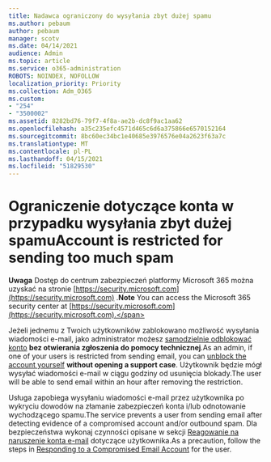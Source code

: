 ```yaml
---
title: Nadawca ograniczony do wysyłania zbyt dużej spamu
ms.author: pebaum
author: pebaum
manager: scotv
ms.date: 04/14/2021
audience: Admin
ms.topic: article
ms.service: o365-administration
ROBOTS: NOINDEX, NOFOLLOW
localization_priority: Priority
ms.collection: Adm_O365
ms.custom:
- "254"
- "3500002"
ms.assetid: 8282bd76-79f7-4f8a-ae2b-dc8f9ac1aa62
ms.openlocfilehash: a35c235efc4571d465c6d6a375866e6570152164
ms.sourcegitcommit: 8bc60ec34bc1e40685e3976576e04a2623f63a7c
ms.translationtype: MT
ms.contentlocale: pl-PL
ms.lasthandoff: 04/15/2021
ms.locfileid: "51829530"
---
```

# <a name="account-is-restricted-for-sending-too-much-spam"></a><span data-ttu-id="2e2d5-102">Ograniczenie dotyczące konta w przypadku wysyłania zbyt dużej spamu</span><span class="sxs-lookup"><span data-stu-id="2e2d5-102">Account is restricted for sending too much spam</span></span>

<span data-ttu-id="2e2d5-103">**Uwaga** Dostęp do centrum zabezpieczeń platformy Microsoft 365 można uzyskać na stronie [https://security.microsoft.com](https://security.microsoft.com) .</span><span class="sxs-lookup"><span data-stu-id="2e2d5-103">**Note** You can access the Microsoft 365 security center at [https://security.microsoft.com](https://security.microsoft.com).</span></span>

<span data-ttu-id="2e2d5-104">Jeżeli jednemu z Twoich użytkowników zablokowano możliwość wysyłania wiadomości e-mail, jako administrator możesz [samodzielnie odblokować konto](https://security.microsoft.com/?hash=/restrictedusers) **bez otwierania zgłoszenia do pomocy technicznej**.</span><span class="sxs-lookup"><span data-stu-id="2e2d5-104">As an admin, if one of your users is restricted from sending email, you can [unblock the account yourself](https://security.microsoft.com/?hash=/restrictedusers) **without opening a support case**.</span></span> <span data-ttu-id="2e2d5-105">Użytkownik będzie mógł wysyłać wiadomości e-mail w ciągu godziny od usunięcia blokady.</span><span class="sxs-lookup"><span data-stu-id="2e2d5-105">The user will be able to send email within an hour after removing the restriction.</span></span>

<span data-ttu-id="2e2d5-106">Usługa zapobiega wysyłaniu wiadomości e-mail przez użytkownika po wykryciu dowodów na złamanie zabezpieczeń konta i/lub odnotowanie wychodzącego spamu.</span><span class="sxs-lookup"><span data-stu-id="2e2d5-106">The service prevents a user from sending email after detecting evidence of a compromised account and/or outbound spam.</span></span> <span data-ttu-id="2e2d5-107">Dla bezpieczeństwa wykonaj czynności opisane w sekcji [Reagowanie na naruszenie konta e-mail](https://docs.microsoft.com/microsoft-365/security/office-365-security/responding-to-a-compromised-email-account) dotyczące użytkownika.</span><span class="sxs-lookup"><span data-stu-id="2e2d5-107">As a precaution, follow the steps in [Responding to a Compromised Email Account](https://docs.microsoft.com/microsoft-365/security/office-365-security/responding-to-a-compromised-email-account) for the user.</span></span>

